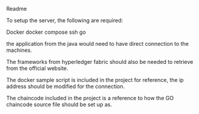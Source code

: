 Readme

To setup the server, the following are required:

Docker
docker compose
ssh
go

the application from the java would need to have direct connection to the machines.

The frameworks from hyperledger fabric should also be needed to retrieve from the official website.

The docker sample script is included in the project for reference, the ip address should be modified for the connection.

The chaincode included in the project is a reference to how the GO chaincode source file should be set up as.


